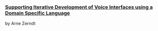 ### [Supporting Iterative Development of Voice Interfaces using a Domain Specific Language](https://github.com/arne-z/BachelorThesis)  
by Arne Zerndt  

